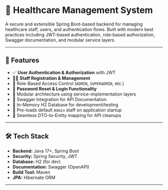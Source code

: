 
# 🏥  Healthcare Management System

A secure and extensible Spring Boot-based backend for managing healthcare staff, users, and authentication flows. Built with modern best practices including JWT-based authentication, role-based authorization, Swagger documentation, and modular service layers.

---

## 🚀 Features

- ✅ **User Authentication & Authorization** with JWT
- 🧑‍⚕️ **Staff Registration & Management**
- 🔐 Role-Based Access Control (`ADMIN`, `SUPERADMIN`, etc.)
- 🔄 **Password Reset & Login Functionality**
- 🧩 Modular architecture using service-implementation layers
- 📖 Swagger Integration for API Documentation
- 💾 In-Memory H2 Database for development/testing
- 📁 Pre-loads default `Admin` staff on application startup
- 🔄 Seamless DTO-to-Entity mapping for API cleanups

---

## 🛠️ Tech Stack

- **Backend:** Java 17+, Spring Boot
- **Security:** Spring Security, JWT
- **Database:** H2 (for dev)
- **Documentation:** Swagger (OpenAPI)
- **Build Tool:** Maven
- **JPA:** Hibernate ORM

---
